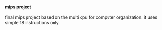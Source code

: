 #### mips project 
final mips project based on the multi cpu for computer organization. it uses simple 18 instructions only. 
